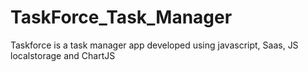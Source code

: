# TaskForce_Task_Manager
 Taskforce is a task manager app developed using javascript, Saas, JS localstorage and ChartJS
